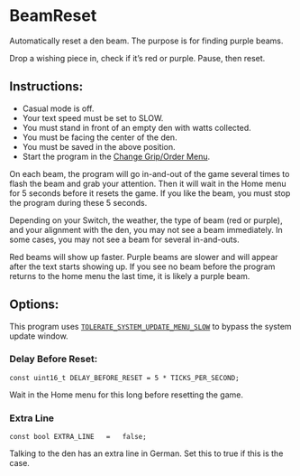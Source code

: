 # BeamReset

Automatically reset a den beam. The purpose is for finding purple beams.

Drop a wishing piece in, check if it’s red or purple. Pause, then reset.

## Instructions:
- Casual mode is off.
- Your text speed must be set to SLOW.
- You must stand in front of an empty den with watts collected.
- You must be facing the center of the den.
- You must be saved in the above position.
-	Start the program in the [Change Grip/Order Menu](../Appendix/ChangeGripOrderMenu.md).

On each beam, the program will go in-and-out of the game several times to flash the beam and grab your attention. Then it will wait in the Home menu for 5 seconds before it resets the game. If you like the beam, you must stop the program during these 5 seconds.

Depending on your Switch, the weather, the type of beam (red or purple), and your alignment with the den, you may not see a beam immediately. In some cases, you may not see a beam for several in-and-outs.

Red beams will show up faster. Purple beams are slower and will appear after the text starts showing up. If you see no beam before the program returns to the home menu the last time, it is likely a purple beam.

## Options:

This program uses [`TOLERATE_SYSTEM_UPDATE_MENU_SLOW`](../Appendix/GlobalSettings.md#tolerate-system-update-menu-slow) to bypass the system update window.

### Delay Before Reset:
```
const uint16_t DELAY_BEFORE_RESET = 5 * TICKS_PER_SECOND;
```
Wait in the Home menu for this long before resetting the game.

### Extra Line
```
const bool EXTRA_LINE   =   false;
```
Talking to the den has an extra line in German. Set this to true if this is the case.


